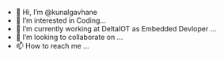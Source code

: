 - 👋 Hi, I’m @kunalgavhane
- 👀 I’m interested in Coding...
- 🌱 I’m currently working at DeltaIOT as Embedded Devloper ...
- 💞️ I’m looking to collaborate on ...
- 📫 How to reach me ...

<!---
kunalgavhane/kunalgavhane is a ✨ special ✨ repository because its `README.md` (this file) appears on your GitHub profile.
You can click the Preview link to take a look at your changes.
--->
